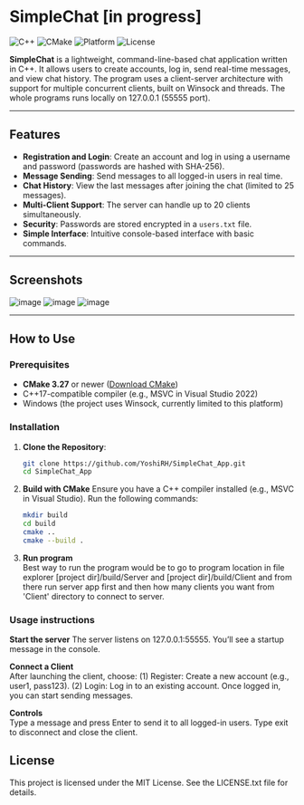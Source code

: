 # SimpleChat [in progress]

![C++](https://img.shields.io/badge/C++-17-blue.svg)
![CMake](https://img.shields.io/badge/CMake-3.27-%23008FBA)
![Platform](https://img.shields.io/badge/Platform-Windows-lightgrey.svg)
![License](https://img.shields.io/badge/License-MIT-green.svg)

**SimpleChat** is a lightweight, command-line-based chat application written in C++. It allows users to create accounts, log in, send real-time messages, and view chat history. The program uses a client-server architecture with support for multiple concurrent clients, built on Winsock and threads. The whole programs runs locally on 127.0.0.1 (55555 port).

---

## Features

- **Registration and Login**: Create an account and log in using a username and password (passwords are hashed with SHA-256).
- **Message Sending**: Send messages to all logged-in users in real time.
- **Chat History**: View the last messages after joining the chat (limited to 25 messages).
- **Multi-Client Support**: The server can handle up to 20 clients simultaneously.
- **Security**: Passwords are stored encrypted in a `users.txt` file.
- **Simple Interface**: Intuitive console-based interface with basic commands.

---

## Screenshots
![image](https://github.com/user-attachments/assets/d4f83f2b-8b47-47ed-b7b7-b0f8b2ba2800)
![image](https://github.com/user-attachments/assets/aec73555-068a-4a4a-af26-d12ec5fecc24)
![image](https://github.com/user-attachments/assets/8dc5761c-424d-4ed2-9590-8cf86e224295)

---

## How to Use

### Prerequisites
- **CMake 3.27** or newer ([Download CMake](https://cmake.org/download/))
- C++17-compatible compiler (e.g., MSVC in Visual Studio 2022)
- Windows (the project uses Winsock, currently limited to this platform)

### Installation

1. **Clone the Repository**:
   ```bash
   git clone https://github.com/YoshiRH/SimpleChat_App.git
   cd SimpleChat_App
2. **Build with CMake**
Ensure you have a C++ compiler installed (e.g., MSVC in Visual Studio).
Run the following commands:
   ```bash
   mkdir build
   cd build
   cmake ..
   cmake --build .
3. **Run program**  
Best way to run the program would be to go to program location in file explorer [project dir]/build/Server and [project dir]/build/Client
and from there run server app first and then how many clients you want from 'Client' directory to connect to server.

### Usage instructions     
**Start the server**
The server listens on 127.0.0.1:55555. You’ll see a startup message in the console.

**Connect a Client**     
After launching the client, choose:
(1) Register: Create a new account (e.g., user1, pass123).
(2) Login: Log in to an existing account.
Once logged in, you can start sending messages.

**Controls**   
Type a message and press Enter to send it to all logged-in users.
Type exit to disconnect and close the client.

## License
This project is licensed under the MIT License. See the LICENSE.txt file for details.
